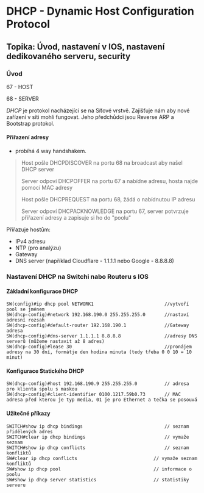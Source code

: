 # DHCP - Dynamic Host Configuration Protocol

## Topika: Úvod, nastavení v IOS, nastavení dedikovaného serveru, security

### Úvod

67 - HOST

68 - SERVER

*DHCP* je protokol nacházející se na Síťové vrstvě. Zajišťuje nám aby nové zařízení v síti mohli fungovat. Jeho předchůdci jsou Reverse ARP a Bootstrap protokol. 

#### Přiřazení adresy
- probíhá 4 way handshakem.

> Host pošle DHCPDISCOVER na portu 68 na broadcast aby našel DHCP server
> 
> Server odpoví DHCPOFFER na portu 67 a nabídne adresu, hosta najde pomocí MAC adresy
> 
> Host pošle DHCPREQUEST na portu 68, žádá o nabídnutou IP adresu
> 
> Server odpoví DHCPACKNOWLEDGE na portu 67, server potvrzuje přiřazení adresy a zapisuje si ho do "poolu"

Přiřazuje hostům:
- IPv4 adresu
- NTP (pro analýzu)
- Gateway
- DNS server (například Cloudflare - 1.1.1.1 nebo Google - 8.8.8.8)

### Nastavení DHCP na Switchi nabo Routeru s IOS

#### Základní konfigurace DHCP
```
SW(config)#ip dhcp pool NETWORK1                          //vytvoří pool se jménem 
SW(dhcp-config)#network 192.168.190.0 255.255.255.0       //nastaví adresní rozsah
SW(dhcp-config)#default-router 192.168.190.1              //Gateway adresa
SW(dhcp-config)#dns-server 1.1.1.1 8.8.8.8                //adresy DNS serverů (můžeme nastavit až 8 adres)
SW(dhcp-config)#lease 30                                  //pronájem adresy na 30 dní, formátje den hodina minuta (tedy třeba 0 0 10 = 10 minut)
```

#### Konfigurace Statického DHCP
```
SW(dhcp-config)#host 192.168.190.9 255.255.255.0          // adresa pro klienta spolu s maskou
SW(dhcp-config)#client-identifier 0100.1217.59b0.73       // MAC adresa před kterou je typ media, 01 je pro Ethernet a tečka se posouvá
```

#### Užitečné příkazy
```
SWITCH#show ip dhcp bindings                              // seznam přidělených adres
SWITCH#clear ip dhcp bindings                             // vymaže seznam
SWITCH#show ip dhcp conflicts                             // seznam konfliktů
SW#clear ip dhcp conflicts                            // vymaže seznam konfliktů
SW#show ip dhcp pool                                  // informace o poolu
SW#show ip dhcp server statistics                     // statistiky serveru
```
